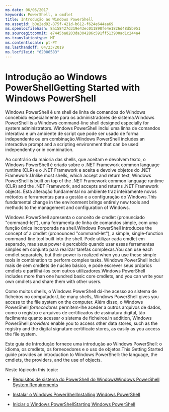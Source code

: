 ```yaml
---
ms.date: 06/05/2017
keywords: PowerShell, o cmdlet
title: Introdução ao Windows PowerShell
ms.assetid: b0e2ad92-875f-421d-b612-f624e644aa69
ms.openlocfilehash: 8a158427d319e43ec011898fe4e1826d48d5b951
ms.sourcegitcommit: e7445ba8203da304286c591ff513900ad1c244a4
ms.translationtype: MT
ms.contentlocale: pt-PT
ms.lasthandoff: 04/23/2019
ms.locfileid: "62086583"
---
```

# <a name="getting-started-with-windows-powershell"></a><span data-ttu-id="4663e-103">Introdução ao Windows PowerShell</span><span class="sxs-lookup"><span data-stu-id="4663e-103">Getting Started with Windows PowerShell</span></span>
<span data-ttu-id="4663e-104">Windows PowerShell é um shell de linha de comandos do Windows concebido especialmente para os administradores de sistema.</span><span class="sxs-lookup"><span data-stu-id="4663e-104">Windows PowerShell is a Windows command-line shell designed especially for system administrators.</span></span> <span data-ttu-id="4663e-105">Windows PowerShell inclui uma linha de comandos interativa e um ambiente de script que pode ser usado de forma independente ou em combinação.</span><span class="sxs-lookup"><span data-stu-id="4663e-105">Windows PowerShell includes an interactive prompt and a scripting environment that can be used independently or in combination.</span></span>

<span data-ttu-id="4663e-106">Ao contrário da maioria das shells, que aceitam e devolvem texto, o Windows PowerShell é criado sobre o .NET Framework common language runtime (CLR) e o .NET Framework e aceita e devolve objetos do .NET Framework.</span><span class="sxs-lookup"><span data-stu-id="4663e-106">Unlike most shells, which accept and return text, Windows PowerShell is built on top of the .NET Framework common language runtime (CLR) and the .NET Framework, and accepts and returns .NET Framework objects.</span></span> <span data-ttu-id="4663e-107">Esta alteração fundamental no ambiente traz inteiramente novos métodos e ferramentas para a gestão e a configuração do Windows.</span><span class="sxs-lookup"><span data-stu-id="4663e-107">This fundamental change in the environment brings entirely new tools and methods to the management and configuration of Windows.</span></span>

<span data-ttu-id="4663e-108">Windows PowerShell apresenta o conceito de cmdlet (pronunciado "command-let"), uma ferramenta de linha de comandos simple, com uma função única incorporada na shell.</span><span class="sxs-lookup"><span data-stu-id="4663e-108">Windows PowerShell introduces the concept of a cmdlet (pronounced "command-let"), a simple, single-function command-line tool built into the shell.</span></span> <span data-ttu-id="4663e-109">Pode utilizar cada cmdlet em separado, mas seus power é percebido quando usar essas ferramentas simples em conjunto para realizar tarefas complexas.</span><span class="sxs-lookup"><span data-stu-id="4663e-109">You can use each cmdlet separately, but their power is realized when you use these simple tools in combination to perform complex tasks.</span></span> <span data-ttu-id="4663e-110">Windows PowerShell inclui mais de cem cmdlets de núcleo básico, e pode escrever seus próprios cmdlets e partilhá-los com outros utilizadores.</span><span class="sxs-lookup"><span data-stu-id="4663e-110">Windows PowerShell includes more than one hundred basic core cmdlets, and you can write your own cmdlets and share them with other users.</span></span>

<span data-ttu-id="4663e-111">Como muitos shells, o Windows PowerShell dá-lhe acesso ao sistema de ficheiros no computador.</span><span class="sxs-lookup"><span data-stu-id="4663e-111">Like many shells, Windows PowerShell gives you access to the file system on the computer.</span></span> <span data-ttu-id="4663e-112">Além disso, o Windows PowerShell *fornecedores* permitem-lhe aceder a outros arquivos de dados, como o registro e arquivos de certificados de assinatura digital, tão facilmente quanto acessar o sistema de ficheiros.</span><span class="sxs-lookup"><span data-stu-id="4663e-112">In addition, Windows PowerShell *providers* enable you to access other data stores, such as the registry and the digital signature certificate stores, as easily as you access the file system.</span></span>

<span data-ttu-id="4663e-113">Este guia de Introdução fornece uma introdução ao Windows PowerShell: o idioma, os cmdlets, os fornecedores e o uso de objetos.</span><span class="sxs-lookup"><span data-stu-id="4663e-113">This Getting Started guide provides an introduction to Windows PowerShell: the language, the cmdlets, the providers, and the use of objects.</span></span>

<span data-ttu-id="4663e-114">Neste tópico:</span><span class="sxs-lookup"><span data-stu-id="4663e-114">In this topic:</span></span>

- [<span data-ttu-id="4663e-115">Requisitos de sistema do PowerShell do Windows</span><span class="sxs-lookup"><span data-stu-id="4663e-115">Windows PowerShell System Requirements</span></span>](../setup/Windows-PowerShell-System-Requirements.md)

- [<span data-ttu-id="4663e-116">Instalar o Windows PowerShell</span><span class="sxs-lookup"><span data-stu-id="4663e-116">Installing Windows PowerShell</span></span>](../setup/Installing-Windows-PowerShell.md)

- [<span data-ttu-id="4663e-117">Iniciar o Windows PowerShell</span><span class="sxs-lookup"><span data-stu-id="4663e-117">Starting Windows PowerShell</span></span>](../setup/Starting-Windows-PowerShell.md)
